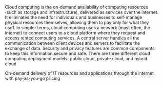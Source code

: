 Cloud computing is the on-demand availability of computing resources (such as storage and infrastructure), delivered as services over the internet. It eliminates the need for individuals and businesses to self-manage physical resources themselves, allowing them to pay only for what they use1. In simpler terms, cloud computing uses a network (most often, the internet) to connect users to a cloud platform where they request and access rented computing services. A central server handles all the communication between client devices and servers to facilitate the exchange of data. Security and privacy features are common components to keep this information secure and safe. There are three different cloud computing deployment models: public cloud, private cloud, and hybrid cloud  

On-demand delivery of IT resources and applications through the internet with pay-as-you-go pricing
